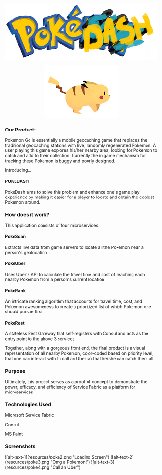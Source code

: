 <img src = "resources/word.png" />
<p align = "center">
<img src = "resources/pika.gif" />
</p>
<h3>Our Product:</h3>

Pokemon Go is essentially a mobile geocaching game that replaces the traditional geocaching stations with live, randomly regenerated Pokemon.  A user playing this game explores his/her nearby area, looking for Pokemon to catch and add to their collection. Currently the in game mechanism for tracking these Pokemon is buggy and poorly designed.

Introducing...

<h4>POKEDASH</h4>

PokeDash aims to solve this problem and enhance one's game play experience by making it easier for a player to locate and obtain the coolest Pokemon around.

<h3>How does it work?</h3>
This application consists of four microservices.
<h4>PokeScan</h4>
Extracts live data from game servers to locate all the Pokemon near a person's geolocation
<h4>PokeUber</h4>
Uses Uber's API to calculate the travel time and cost of reaching each nearby Pokemon from a person's current location
<h4>PokeRank</h4>
An intricate ranking algorithm that accounts for travel time, cost, and Pokemon awesomeness to create a prioritized list of which Pokemon one should pursue first
<h4>PokeRest</h4>
A stateless Rest Gateway that self-registers with Consul and acts as the entry point to the above 3 services.

Together, along with a gorgeous front end, the final product is a visual representation of all nearby Pokemon, color-coded based on priority level, that one can interact with to call an Uber so that he/she can catch them all.

<h3>Purpose</h3>
Ultimately, this project serves as a proof of concept to demonstrate the power, efficacy, and efficiency of Service Fabric as a platform for microservices

<h3>Technologies Used</h3>

Microsoft Service Fabric

Consul

MS Paint

<h3>Screenshots</h3>
![alt-text-1](resources/poke2.png "Loading Screen") ![alt-text-2](resources/poke3.png "Omg a Pokemon!") ![alt-text-3](resources/poke4.png "Call an Uber")
